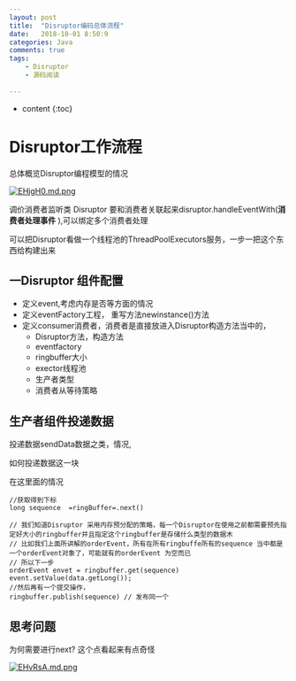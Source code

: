 ```yaml
---
layout: post
title:  "Disruptor编码总体流程"
date:   2018-10-01 8:50:9
categories: Java
comments: true
tags:
    - Disruptor
    - 源码阅读
   
---
```


* content
{:toc}






# Disruptor工作流程

总体概览Disruptor编程模型的情况


[![EHjgH0.md.png](https://s2.ax1x.com/2019/05/16/EHjgH0.md.png)](https://imgchr.com/i/EHjgH0)

调价消费者监听类
Disruptor 要和消费者关联起来disruptor.handleEventWith(**消费者处理事件** ),可以绑定多个消费者处理

可以把Disruptor看做一个线程池的ThreadPoolExecutors服务，一步一把这个东西给构建出来


## 一Disruptor 组件配置
- 定义event,考虑内存是否等方面的情况
- 定义eventFactory工程， 重写方法newinstance()方法
- 定义consumer消费者，消费者是直接放进入Disruptor构造方法当中的，
  - Disruptor方法，构造方法
  - eventfactory
  - ringbuffer大小
  - exector线程池
  - 生产者类型
  - 消费者从等待策略
 
 ## 生产者组件投递数据
 
 投递数据sendData数据之类，情况,
 
 如何投递数据这一块
 
 在这里面的情况
  ```
  //获取得到下标
  long sequence  =ringBuffer=.next()
  
 // 我们知道Disruptor 采用内存预分配的策略，每一个Disruptor在使用之前都需要预先指定好大小的ringbuffer并且指定这个ringbuffer是存储什么类型的数据木 
 // 比如我们上面所讲解的orderEvent，所有在所有ringbuffe所有的sequence 当中都是一个orderEvent对象了，可能就有的orderEvent 为空而已
 // 所以下一步
  orderEvent envet = ringbuffer.get(sequence)
  event.setValue(data.getLong());
  //然后再有一个提交操作， 
  ringbuffer.publish(sequence) // 发布同一个
  ```
 
 
 ## 思考问题
 为何需要进行next? 这个点看起来有点奇怪
 
 
 

  
  [![EHvRsA.md.png](https://s2.ax1x.com/2019/05/16/EHvRsA.md.png)](https://imgchr.com/i/EHvRsA)

